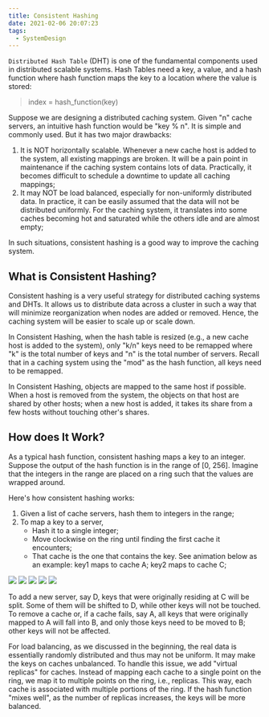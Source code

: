 ```yaml
---
title: Consistent Hashing
date: 2021-02-06 20:07:23
tags:
  - SystemDesign
---
```

`Distributed Hash Table` (DHT) is one of the fundamental components used in distributed scalable systems. Hash Tables need a key, a value, and a hash function where hash function maps the key to a location where the value is stored:
> index = hash_function(key)

Suppose we are designing a distributed caching system. Given "n" cache servers, an intuitive hash function would be "key % n". It is simple and commonly used. But it has two major drawbacks:
1. It is NOT horizontally scalable. Whenever a new cache host is added to the system, all existing mappings are broken. It will be a pain point in maintenance if the caching system contains lots of data. Practically, it becomes difficult to schedule a downtime to update all caching mappings;
2. It may NOT be load balanced, especially for non-uniformly distributed data. In practice, it can be easily assumed that the data will not be distributed uniformly. For the caching system, it translates into some caches becoming hot and saturated while the others idle and are almost empty;

In such situations, consistent hashing is a good way to improve the caching system.

## What is Consistent Hashing?
Consistent hashing is a very useful strategy for distributed caching systems and DHTs. It allows us to distribute data across a cluster in such a way that will minimize reorganization when nodes are added or removed. Hence, the caching system will be easier to scale up or scale down.

In Consistent Hashing, when the hash table is resized (e.g., a new cache host is added to the system), only "k/n" keys need to be remapped where "k" is the total number of keys and "n" is the total number of servers. Recall that in a caching system using the "mod" as the hash function, all keys need to be remapped.

In Consistent Hashing, objects are mapped to the same host if possible. When a host is removed from the system, the objects on that host are shared by other hosts; when a new host is added, it takes its share from a few hosts without touching other's shares.
<!--more-->

## How does It Work?
As a typical hash function, consistent hashing maps a key to an integer. Suppose the output of the hash function is in the range of [0, 256]. Imagine that the integers in the range are placed on a ring such that the values are wrapped around.

Here's how consistent hashing works:
1. Given a list of cache servers, hash them to integers in the range;
2. To map a key to a server,
    - Hash it to a single integer;
    - Move clockwise on the ring until finding the first cache it encounters;
    - That cache is the one that contains the key. See animation below as an example: key1 maps to cache A; key2 maps to cache C;

![](https://raw.githubusercontent.com/necusjz/mPOST/master/SystemDesign/educative/08.png)
![](https://raw.githubusercontent.com/necusjz/mPOST/master/SystemDesign/educative/09.png)
![](https://raw.githubusercontent.com/necusjz/mPOST/master/SystemDesign/educative/10.png)
![](https://raw.githubusercontent.com/necusjz/mPOST/master/SystemDesign/educative/11.png)
![](https://raw.githubusercontent.com/necusjz/mPOST/master/SystemDesign/educative/12.png)

To add a new server, say D, keys that were originally residing at C will be split. Some of them will be shifted to D, while other keys will not be touched.
To remove a cache or, if a cache fails, say A, all keys that were originally mapped to A will fall into B, and only those keys need to be moved to B; other keys will not be affected.

For load balancing, as we discussed in the beginning, the real data is essentially randomly distributed and thus may not be uniform. It may make the keys on caches unbalanced.
To handle this issue, we add "virtual replicas" for caches. Instead of mapping each cache to a single point on the ring, we map it to multiple points on the ring, i.e., replicas. This way, each cache is associated with multiple portions of the ring.
If the hash function "mixes well", as the number of replicas increases, the keys will be more balanced.
